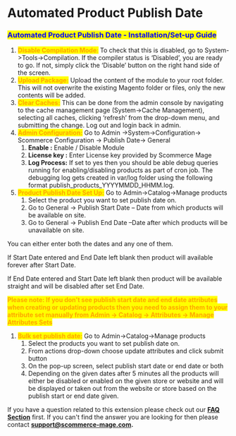 # Automated Product Publish Date

### <mark style="color:blue;">Automated Product Publish Date - Installation/Set-up Guide</mark>

1. <mark style="color:orange;">**Disable Compilation Mode**</mark><mark style="color:orange;">:</mark> To check that this is disabled, go to System->Tools->Compilation. If the compiler status is ‘Disabled’, you are ready to go. If not, simply click the ‘Disable’ button on the right hand side of the screen.
2. <mark style="color:orange;">**Upload Package:**</mark> Upload the content of the module to your root folder. This will not overwrite the existing Magento folder or files, only the new contents will be added.
3. <mark style="color:orange;">**Clear Caches:**</mark> This can be done from the admin console by navigating to the cache management page (System->Cache Management), selecting all caches, clicking ‘refresh’ from the drop-down menu, and submitting the change. Log out and login back in admin.
4. <mark style="color:orange;">**Admin Configuration:**</mark> Go to Admin ->System->Configuration-> Scommerce Configuration -> Publish Date-> General
   1. **Enable :** Enable / Disable Module
   2. **License key :** Enter License key provided by Scommerce Mage
   3. **Log Process:** If set to yes then you should be able debug queries running for enabling/disabling products as part of cron job. The debugging log gets created in var/log folder using the following format publish\_products\_YYYYMMDD\_HHMM.log.
5. <mark style="color:orange;">**Product Publish Date Set Up:**</mark> Go to Admin->Catalog->Manage products
   1. Select the product you want to set publish date on.
   2. Go to General -> Publish Start Date – Date from which products will be available on site.
   3. Go to General -> Publish End Date –Date after which products will be unavailable on site.

You can either enter both the dates and any one of them.

If Start Date entered and End Date left blank then product will available forever after Start Date.

If End Date entered and Start Date left blank then product will be available straight and will be disabled after set End Date.

<mark style="color:orange;">**Please note: If you don’t see publish start date and end date attributes when creating or updating products then you need to assign them to your attribute set manually from Admin -> Catalog -> Attributes -> Manage Attributes Sets**</mark>

1. <mark style="color:orange;">**Bulk set publish date:**</mark> Go to Admin->Catalog->Manage products
   1. Select the products you want to set publish date on.
   2. From actions drop-down choose update attributes and click submit button
   3. On the pop-up screen, select publish start date or end date or both
   4. Depending on the given dates after 5 minutes all the products will either be disabled or enabled on the given store or website and will be displayed or taken out from the website or store based on the publish start or end date given.

If you have a question related to this extension please check out our [**FAQ Section**](https://www.scommerce-mage.com/magento-automated-product-publish-date.html#faq) first. If you can't find the answer you are looking for then please contact [**support@scommerce-mage.com**](mailto:core@scommerce-mage.com)**.**
